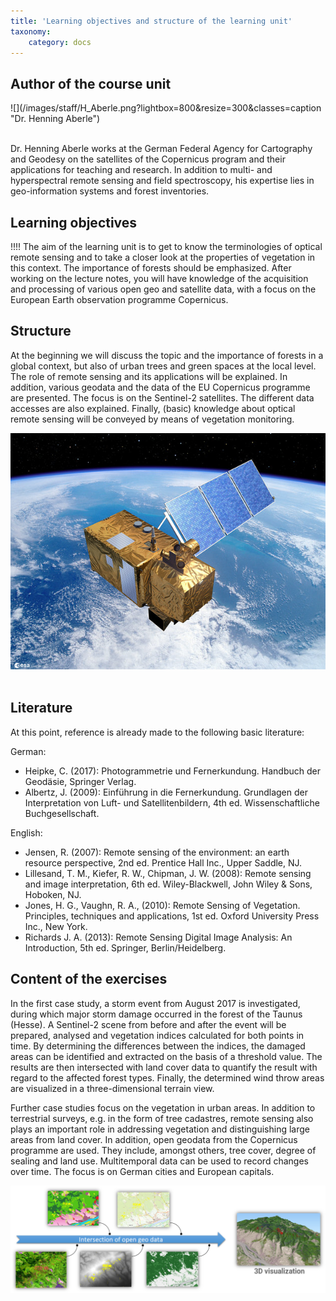 ```yaml
---
title: 'Learning objectives and structure of the learning unit'
taxonomy:
    category: docs
---
```


## Author of the course unit
<div class="row align-items-center">
  <div class="col-sm-3" markdown="1">![](/images/staff/H_Aberle.png?lightbox=800&resize=300&classes=caption "Dr. Henning Aberle")</div>
  <div class="col-sm-9">
    <p><br />  Dr. Henning Aberle works at the German Federal Agency for Cartography and Geodesy on the satellites of the Copernicus program and their applications for teaching and research. In addition to multi- and hyperspectral remote sensing and field spectroscopy, his expertise lies in geo-information systems and forest inventories. </p>
  </div>
</div>
<!--
| | |
|--|--|
|![](/images/staff/H_Aberle.png?lightbox=800&resize=300&classes=caption "Dr. Henning Aberle") | Dr. Henning Aberle works at the German Federal Agency for Cartography and Geodesy on the satellites of the Copernicus program and their applications for teaching and research. In addition to multi- and hyperspectral remote sensing and field spectroscopy, his expertise lies in geo-information systems and forest inventories. |
-->

## Learning objectives

!!!! The aim of the learning unit is to get to know the terminologies of optical remote sensing and to take a closer look at the properties of vegetation in this context. The importance of forests should be emphasized. After working on the lecture notes, you will have knowledge of the acquisition and processing of various open geo and satellite data, with a focus on the European Earth observation programme Copernicus.


## Structure

At the beginning we will discuss the topic and the importance of forests in a global context, but also of urban trees and green spaces at the local level. The role of remote sensing and its applications will be explained. In addition, various geodata and the data of the EU Copernicus programme are presented. The focus is on the Sentinel-2 satellites. The different data accesses are also explained. Finally, (basic) knowledge about optical remote sensing will be conveyed by means of vegetation monitoring.


![Sentinel-2](Sentinel-2.jpg?classes=caption "Sentinel-2. Source: ESA")
<br><br>

## Literature

At this point, reference is already made to the following basic literature:


German:
-	Heipke, C. (2017): Photogrammetrie und Fernerkundung. Handbuch der Geodäsie, Springer Verlag.
-	Albertz, J. (2009): Einführung in die Fernerkundung. Grundlagen der Interpretation von Luft- und Satellitenbildern, 4th ed. Wissenschaftliche Buchgesellschaft.


English:
-	Jensen, R. (2007): Remote sensing of the environment: an earth resource perspective, 2nd ed. Prentice Hall Inc., Upper Saddle, NJ.
- 	Lillesand, T. M., Kiefer, R. W., Chipman, J. W. (2008): Remote sensing and image interpretation, 6th ed. Wiley-Blackwell, John Wiley & Sons, Hoboken, NJ.
- 	Jones, H. G., Vaughn, R. A., (2010): Remote Sensing of Vegetation. Principles, techniques and applications, 1st ed. Oxford University Press Inc., New York.
-   Richards J. A. (2013): Remote Sensing Digital Image Analysis: An Introduction, 5th ed. Springer, Berlin/Heidelberg.

## Content of the exercises

In the first case study, a storm event from August 2017 is investigated, during which major storm damage occurred in the forest of the Taunus (Hesse). A Sentinel-2 scene from before and after the event will be prepared, analysed and vegetation indices calculated for both points in time. By determining the differences between the indices, the damaged areas can be identified and extracted on the basis of a threshold value. The results are then intersected with land cover data to quantify the result with regard to the affected forest types. Finally, the determined wind throw areas are visualized in a three-dimensional terrain view.

Further case studies focus on the vegetation in urban areas. In addition to terrestrial surveys, e.g. in the form of tree cadastres, remote sensing also plays an important role in addressing vegetation and distinguishing large areas from land cover. In addition, open geodata from the Copernicus programme are used. They include, amongst others, tree cover, degree of sealing and land use. Multitemporal data can be used to record changes over time. The focus is on German cities and European capitals.

![Intersection of geodata](VerschnS2Geodaten_en.png?classes=caption "Workflow in the first case study.")
